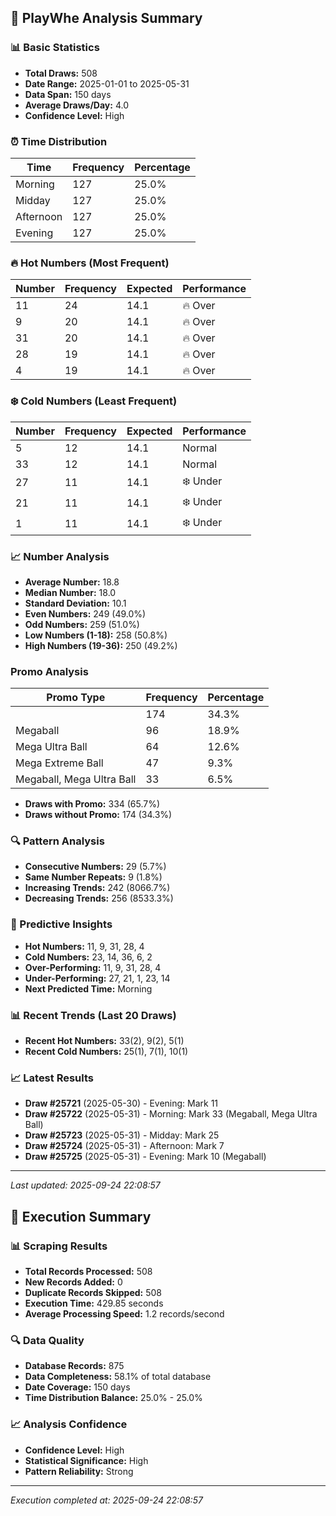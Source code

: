 
## 🎯 PlayWhe Analysis Summary

### 📊 Basic Statistics
- **Total Draws:** 508
- **Date Range:** 2025-01-01 to 2025-05-31
- **Data Span:** 150 days
- **Average Draws/Day:** 4.0
- **Confidence Level:** High

### ⏰ Time Distribution
| Time | Frequency | Percentage |
|------|-----------|------------|
| Morning | 127 | 25.0% |
| Midday | 127 | 25.0% |
| Afternoon | 127 | 25.0% |
| Evening | 127 | 25.0% |

### 🔥 Hot Numbers (Most Frequent)
| Number | Frequency | Expected | Performance |
|--------|-----------|----------|-------------|
| 11 | 24 | 14.1 | 🔥 Over |
| 9 | 20 | 14.1 | 🔥 Over |
| 31 | 20 | 14.1 | 🔥 Over |
| 28 | 19 | 14.1 | 🔥 Over |
| 4 | 19 | 14.1 | 🔥 Over |

### ❄️ Cold Numbers (Least Frequent)
| Number | Frequency | Expected | Performance |
|--------|-----------|----------|-------------|
| 5 | 12 | 14.1 | Normal |
| 33 | 12 | 14.1 | Normal |
| 27 | 11 | 14.1 | ❄️ Under |
| 21 | 11 | 14.1 | ❄️ Under |
| 1 | 11 | 14.1 | ❄️ Under |

### 📈 Number Analysis
- **Average Number:** 18.8
- **Median Number:** 18.0
- **Standard Deviation:** 10.1
- **Even Numbers:** 249 (49.0%)
- **Odd Numbers:** 259 (51.0%)
- **Low Numbers (1-18):** 258 (50.8%)
- **High Numbers (19-36):** 250 (49.2%)

###  Promo Analysis
| Promo Type | Frequency | Percentage |
|------------|-----------|------------|
|  | 174 | 34.3% |
| Megaball | 96 | 18.9% |
| Mega Ultra Ball | 64 | 12.6% |
| Mega Extreme Ball | 47 | 9.3% |
| Megaball, Mega Ultra Ball | 33 | 6.5% |
- **Draws with Promo:** 334 (65.7%)
- **Draws without Promo:** 174 (34.3%)

### 🔍 Pattern Analysis
- **Consecutive Numbers:** 29 (5.7%)
- **Same Number Repeats:** 9 (1.8%)
- **Increasing Trends:** 242 (8066.7%)
- **Decreasing Trends:** 256 (8533.3%)

### 🔮 Predictive Insights
- **Hot Numbers:** 11, 9, 31, 28, 4
- **Cold Numbers:** 23, 14, 36, 6, 2
- **Over-Performing:** 11, 9, 31, 28, 4
- **Under-Performing:** 27, 21, 1, 23, 14
- **Next Predicted Time:** Morning

### 📊 Recent Trends (Last 20 Draws)
- **Recent Hot Numbers:** 33(2), 9(2), 5(1)
- **Recent Cold Numbers:** 25(1), 7(1), 10(1)

### 📈 Latest Results
- **Draw #25721** (2025-05-30) - Evening: Mark 11 
- **Draw #25722** (2025-05-31) - Morning: Mark 33 (Megaball, Mega Ultra Ball)
- **Draw #25723** (2025-05-31) - Midday: Mark 25 
- **Draw #25724** (2025-05-31) - Afternoon: Mark 7 
- **Draw #25725** (2025-05-31) - Evening: Mark 10 (Megaball)

---
*Last updated: 2025-09-24 22:08:57*

## 🚀 Execution Summary

### 📊 Scraping Results
- **Total Records Processed:** 508
- **New Records Added:** 0
- **Duplicate Records Skipped:** 508
- **Execution Time:** 429.85 seconds
- **Average Processing Speed:** 1.2 records/second

### 🔍 Data Quality
- **Database Records:** 875
- **Data Completeness:** 58.1% of total database
- **Date Coverage:** 150 days
- **Time Distribution Balance:** 25.0% - 25.0%

### 📈 Analysis Confidence
- **Confidence Level:** High
- **Statistical Significance:** High
- **Pattern Reliability:** Strong

---
*Execution completed at: 2025-09-24 22:08:57*
